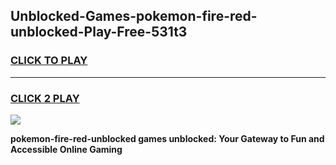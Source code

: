 
## Unblocked-Games-pokemon-fire-red-unblocked-Play-Free-531t3
<h3>
<a href="https://premium76.site?title=pokemon-fire-red-unblocked&ref=17A">CLICK TO PLAY</a></h3>
<hr>

<h3>
<a href="https://premium76.site?title=pokemon-fire-red-unblocked&ref=17A">CLICK 2 PLAY</a>
  
</h3>

<a href="https://premium76.site?title=pokemon-fire-red-unblocked&ref=17A"><img src="https://clearcache.store/games.png"></a>


**pokemon-fire-red-unblocked games unblocked: Your Gateway to Fun and Accessible Online Gaming**

